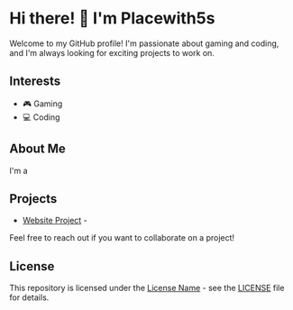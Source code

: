 # Hi there! 👋 I'm Placewith5s

Welcome to my GitHub profile! I'm passionate about gaming and coding, and I'm always looking for exciting projects to work on.

## Interests

- 🎮 Gaming
- 💻 Coding

## About Me

I'm a 

## Projects

- [Website Project](https://github.com/Placewith5s/Website) - 

Feel free to reach out if you want to collaborate on a project!

## License

This repository is licensed under the [License Name](LICENSE) - see the [LICENSE](LICENSE) file for details.

